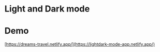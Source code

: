 # Light and Dark mode







# Demo
[https://dreams-travel.netlify.app/](https://lightdark-mode-app.netlify.app/)


